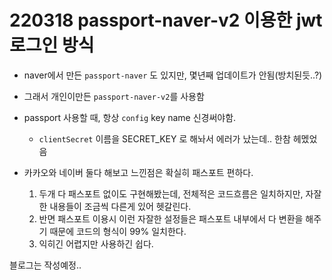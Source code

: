 # 220318 passport-naver-v2 이용한 jwt 로그인 방식

- naver에서 만든 `passport-naver` 도 있지만, 몇년째 업데이트가 안됨(방치된듯..?)
- 그래서 개인이만든 `passport-naver-v2`를 사용함

- passport 사용할 때, 항상 `config` key name 신경써야함.
  - `clientSecret` 이름을 SECRET_KEY 로 해놔서 에러가 났는데.. 한참 헤멨었음

- 카카오와 네이버 둘다 해보고 느낀점은 확실히 패스포트 편하다.
  1. 두개 다 패스포트 없이도 구현해봤는데, 전체적은 코드흐름은 일치하지만, 자잘한 내용들이 조금씩 다른게 있어 헷갈린다.
  2. 반면 패스포트 이용시 이런 자잘한 설정들은 패스포트 내부에서 다 변환을 해주기 때문에 코드의 형식이 99% 일치한다.
  3. 익히긴 어렵지만 사용하긴 쉽다.

블로그는 작성예정..
